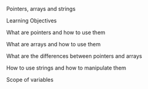 Pointers, arrays and strings

Learning Objectives

What are pointers and how to use them

What are arrays and how to use them

What are the differences between pointers and arrays

How to use strings and how to manipulate them

Scope of variables
